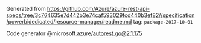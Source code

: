 Generated from https://github.com/Azure/azure-rest-api-specs/tree/3c764635e7d442b3e74caf593029fcd440b3ef82//specification/powerbidedicated/resource-manager/readme.md tag: `package-2017-10-01`

Code generator @microsoft.azure/autorest.go@2.1.175


